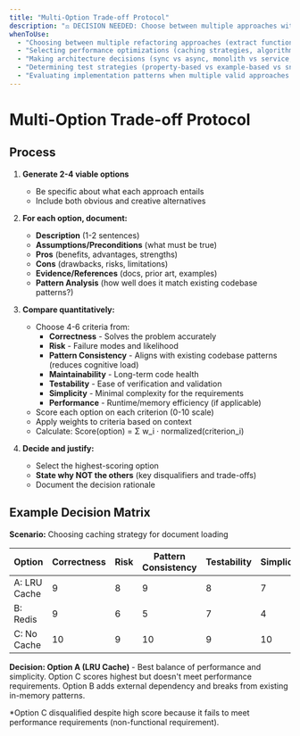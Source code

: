 ```yaml
---
title: "Multi-Option Trade-off Protocol"
description: "⚖️ DECISION NEEDED: Choose between multiple approaches with structured trade-off analysis"
whenToUse:
  - "Choosing between multiple refactoring approaches (extract function vs Strategy pattern vs module split)"
  - "Selecting performance optimizations (caching strategies, algorithm selection, data structures)"
  - "Making architecture decisions (sync vs async, monolith vs service, singleton vs DI)"
  - "Determining test strategies (property-based vs example-based vs snapshot)"
  - "Evaluating implementation patterns when multiple valid approaches exist"
---
```


# Multi-Option Trade-off Protocol

## Process

1. **Generate 2-4 viable options**
   - Be specific about what each approach entails
   - Include both obvious and creative alternatives

2. **For each option, document:**
   - **Description** (1-2 sentences)
   - **Assumptions/Preconditions** (what must be true)
   - **Pros** (benefits, advantages, strengths)
   - **Cons** (drawbacks, risks, limitations)
   - **Evidence/References** (docs, prior art, examples)
   - **Pattern Analysis** (how well does it match existing codebase patterns?)

3. **Compare quantitatively:**
   - Choose 4-6 criteria from:
     * **Correctness** - Solves the problem accurately
     * **Risk** - Failure modes and likelihood
     * **Pattern Consistency** - Aligns with existing codebase patterns (reduces cognitive load)
     * **Maintainability** - Long-term code health
     * **Testability** - Ease of verification and validation
     * **Simplicity** - Minimal complexity for the requirements
     * **Performance** - Runtime/memory efficiency (if applicable)
   - Score each option on each criterion (0-10 scale)
   - Apply weights to criteria based on context
   - Calculate: Score(option) = Σ w_i · normalized(criterion_i)

4. **Decide and justify:**
   - Select the highest-scoring option
   - **State why NOT the others** (key disqualifiers and trade-offs)
   - Document the decision rationale

## Example Decision Matrix

**Scenario:** Choosing caching strategy for document loading

| Option | Correctness | Risk | Pattern Consistency | Testability | Simplicity | Score |
|--------|------------|------|---------------------|-------------|------------|-------|
| A: LRU Cache | 9 | 8 | 9 | 8 | 7 | 8.2 ✓ |
| B: Redis | 9 | 6 | 5 | 7 | 4 | 6.2 |
| C: No Cache | 10 | 9 | 10 | 9 | 10 | 9.6* |

**Decision: Option A (LRU Cache)** - Best balance of performance and simplicity. Option C scores highest but doesn't meet performance requirements. Option B adds external dependency and breaks from existing in-memory patterns.

*Option C disqualified despite high score because it fails to meet performance requirements (non-functional requirement).
